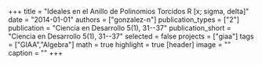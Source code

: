 +++
title = "Ideales en el Anillo de Polinomios Torcidos R [x; sigma, delta]"
date = "2014-01-01"
authors = ["gonzalez-n"]
publication_types = ["2"]
publication = "Ciencia en Desarrollo 5(1), 31--37"
publication_short = "Ciencia en Desarrollo 5(1),  31--37"
selected = false
projects = ["giaa"]
tags = ["GIAA","Algebra"]
math = true
highlight = true
[header]
image = ""
caption = ""
+++
